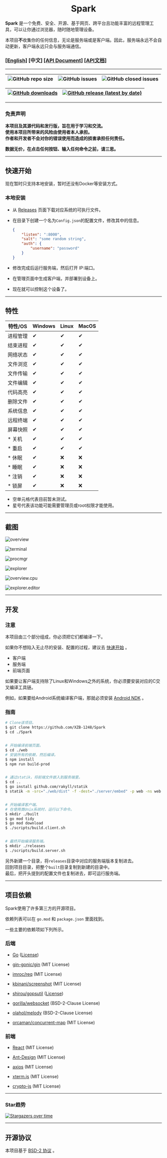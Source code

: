 <h1 align="center">Spark</h1>

**Spark** 是一个免费、安全、开源、基于网页、跨平台且功能丰富的远程管理工具，可以让你通过浏览器，随时随地管理设备。

本项目**不**收集你的任何信息，无论是服务端或是客户端。因此，服务端永远不会自动更新，客户端永远只会与服务端通信。

### [[English]](./README.md) [中文] [[API Document]](./API.md) [[API文档]](./API.ZH.md)

---

<div align="center">

|![GitHub repo size](https://img.shields.io/github/repo-size/DGP-Studio/Snap.Genshin?style=flat-square)|![GitHub issues](https://img.shields.io/github/issues/XZB-1248/Spark?style=flat-square)|![GitHub closed issues](https://img.shields.io/github/issues-closed/XZB-1248/Spark?style=flat-square)|
|-|-|-|

|[![GitHub downloads](https://img.shields.io/github/downloads/XZB-1248/Spark/total?style=flat-square)](https://github.com/XZB-1248/Spark/releases)|[![GitHub release (latest by date)](https://img.shields.io/github/downloads/XZB-1248/Spark/latest/total?style=flat-square)](https://github.com/XZB-1248/Spark/releases/latest)|
|-|-|

</div>

---

### **免责声明**

**本项目及其源代码和发行版，旨在用于学习和交流。**
<br />
**使用本项目所带来的风险由使用者本人承担。**
<br />
**作者和开发者不会对你的错误使用而造成的损害承担任何责任。**

**数据无价，在点击任何按钮、输入任何命令之前，请三思。**

---

## **快速开始**

现在暂时只支持本地安装，暂时还没有Docker等安装方式。

### 本地安装

* 从 [Releases](https://github.com/XZB-1248/Spark/releases) 页面下载对应系统的可执行文件。
* 在目录下创建一个名为`Config.json`的配置文件，修改其中的信息。

  ```json
  {
	  "listen": ":8000",
	  "salt": "some random string",
	  "auth": {
		  "username": "password"
	  }
  }
  ```

* 修改完成后运行服务端，然后打开 IP:端口。
* 在管理页面中生成客户端，并部署到设备上。
* 现在就可以控制这个设备了。

---

## **特性**

| 特性/OS | Windows | Linux | MacOS |
|-------|---------|-------|-------|
| 进程管理  | ✔       | ✔     | ✔     |
| 结束进程  | ✔       | ✔     | ✔     |
| 网络状态  | ✔       | ✔     | ✔     |
| 文件浏览  | ✔       | ✔     | ✔     |
| 文件传输  | ✔       | ✔     | ✔     |
| 文件编辑  | ✔       | ✔     | ✔     |
| 代码高亮  | ✔       | ✔     | ✔     |
| 删除文件  | ✔       | ✔     | ✔     |
| 系统信息  | ✔       | ✔     | ✔     |
| 远程终端  | ✔       | ✔     | ✔     |
| 屏幕快照  | ✔       | ✔     | ✔     |
| * 关机  | ✔       | ✔     | ✔     |
| * 重启  | ✔       | ✔     | ✔     |
| * 休眠  | ✔       | ❌     | ❌     |
| * 睡眠  | ✔       | ❌     | ❌     |
| * 注销  | ✔       | ❌     | ❌     |
| * 锁屏  | ✔       | ❌     | ❌     |

* 空单元格代表目前暂未测试。
* 星号代表该功能可能需要管理员或root权限才能使用。

---

## 截图

![overview](./screenshots/overview.ZH.png)

![terminal](./screenshots/terminal.ZH.png)

![procmgr](./screenshots/procmgr.ZH.png)

![explorer](./screenshots/explorer.ZH.png)

![overview.cpu](./screenshots/overview.cpu.ZH.png)

![explorer.editor](./screenshots/explorer.editor.ZH.png)

---

## **开发**

### 注意

本项目由三个部分组成，你必须把它们都编译一下。

如果你不想陷入无止尽的安装、配置的过程，建议去 [快速开始](#快速开始) 。

* 客户端
* 服务端
* 前端页面

如果要让客户端支持除了Linux和Windows之外的系统，你必须要安装对应的C交叉编译工具链。

例如，如果要给Android系统编译客户端，那就必须安装 [Android NDK](https://developer.android.com/ndk/downloads) 。

### 指南

```bash
# Clone该项目。
$ git clone https://github.com/XZB-1248/Spark
$ cd ./Spark


# 开始编译前端页面。
$ cd ./web
# 安装所有的依赖，然后编译。
$ npm install
$ npm run build-prod


# 通过statik，将前端文件嵌入到服务端里。
$ cd ..
$ go install github.com/rakyll/statik
$ statik -m -src="./web/dist" -f -dest="./server/embed" -p web -ns web


# 开始编译客户端。
# 在使用类Unix系统时，运行以下命令。
$ mkdir ./built
$ go mod tidy
$ go mod download
$ ./scripts/build.client.sh


# 最终开始编译服务端。
$ mkdir ./releases
$ ./scripts/build.server.sh
```

另外新建一个目录，将`releases`目录中对应的服务端版本复制进去。
<br />
回到项目目录，把整个`built`目录复制到新建的目录中。
<br />
最后，把开头提到的配置文件也复制进去，即可运行服务端。

---

## 项目依赖

Spark使用了许多第三方的开源项目。

依赖列表可以在 `go.mod` 和 `package.json` 里面找到。

一些主要的依赖项如下列所示。

### 后端

* [Go](https://github.com/golang/go) ([License](https://github.com/golang/go/blob/master/LICENSE))

* [gin-gonic/gin](https://github.com/gin-gonic/gin) (MIT License)

* [imroc/req](https://github.com/imroc/req) (MIT License)

* [kbinani/screenshot](https://github.com/kbinani/screenshot) (MIT License)

* [shirou/gopsutil](https://github.com/shirou/gopsutil) ([License](https://github.com/shirou/gopsutil/blob/master/LICENSE))

* [gorilla/websocket](https://github.com/gorilla/websocket) (BSD-2-Clause License)

* [olahol/melody](https://github.com/olahol/melody) (BSD-2-Clause License)

* [orcaman/concurrent-map](https://github.com/orcaman/concurrent-map) (MIT License)

### 前端

* [React](https://github.com/facebook/react) (MIT License)

* [Ant-Design](https://github.com/ant-design/ant-design) (MIT License)

* [axios](https://github.com/axios/axios) (MIT License)

* [xterm.js](https://github.com/xtermjs/xterm.js) (MIT License)

* [crypto-js](https://github.com/brix/crypto-js) (MIT License)

---

### Star趋势

[![Stargazers over time](https://starchart.cc/XZB-1248/Spark.svg)](https://starchart.cc/XZB-1248/Spark)

---
## 开源协议

本项目基于 [BSD-2 协议](./LICENSE) 。